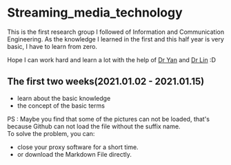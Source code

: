 # Streaming_media_technology
This is the first research group I followed of Information and Communication Engineering. As the knowledge I learned in the first and this half year is very basic, I have to learn from zero.

Hope I can work hard and learn a lot with the help of [Dr Yan](http://ices.cuc.edu.cn/2020/0509/c5332a170187/pagem.htm) and [Dr Lin](http://people.ucas.ac.cn/~lint) :D

## The first two weeks(2021.01.02 - 2021.01.15)

- learn about the basic knowledge
- the concept of the basic terms

PS : Maybe you find that some of the pictures can not be loaded, that's because Github can not load the file without the suffix name.     
To solve the problem, you can:
- close your proxy software for a short time.
- or download the Markdown File directly.
